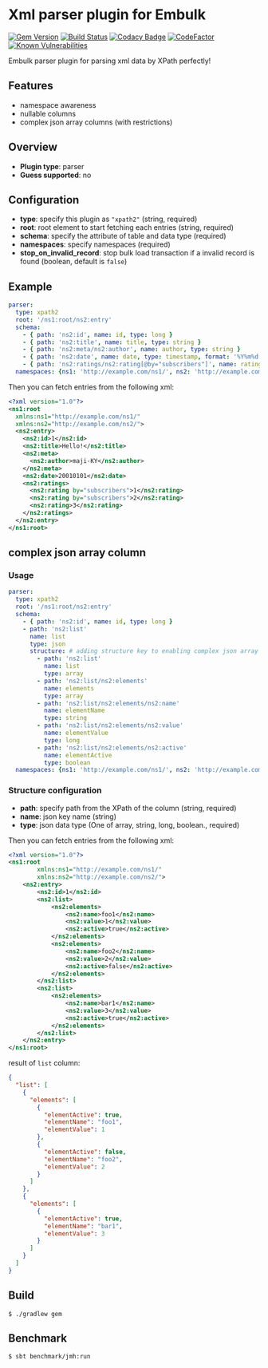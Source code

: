 # Xml parser plugin for Embulk
[![Gem Version](https://badge.fury.io/rb/embulk-parser-xpath2.svg)](https://badge.fury.io/rb/embulk-parser-xpath2)
[![Build Status](https://travis-ci.org/maji-KY/embulk-parser-xpath2.svg?branch=develop)](https://travis-ci.org/maji-KY/embulk-parser-xpath2)
[![Codacy Badge](https://api.codacy.com/project/badge/Grade/1af04aa85e2b477e945c93158512d3b2)](https://www.codacy.com/app/maji-KY/embulk-parser-xpath2?utm_source=github.com&amp;utm_medium=referral&amp;utm_content=maji-KY/embulk-parser-xpath2&amp;utm_campaign=Badge_Grade)
[![CodeFactor](https://www.codefactor.io/repository/github/maji-ky/embulk-parser-xpath2/badge)](https://www.codefactor.io/repository/github/maji-ky/embulk-parser-xpath2)
[![Known Vulnerabilities](https://snyk.io/test/github/maji-ky/embulk-parser-xpath2/badge.svg)](https://snyk.io/test/github/maji-ky/embulk-parser-xpath2)

Embulk parser plugin for parsing xml data by XPath perfectly!

## Features

- namespace awareness
- nullable columns
- complex json array columns (with restrictions)

## Overview

* **Plugin type**: parser
* **Guess supported**: no

## Configuration

- **type**: specify this plugin as `"xpath2"` (string, required)
- **root**: root element to start fetching each entries (string, required)
- **schema**: specify the attribute of table and data type (required)
- **namespaces**: specify namespaces (required)
- **stop_on_invalid_record**: stop bulk load transaction if a invalid record is found (boolean, default is `false`)

## Example

```yaml
parser:
  type: xpath2
  root: '/ns1:root/ns2:entry'
  schema:
    - { path: 'ns2:id', name: id, type: long }
    - { path: 'ns2:title', name: title, type: string }
    - { path: 'ns2:meta/ns2:author', name: author, type: string }
    - { path: 'ns2:date', name: date, type: timestamp, format: '%Y%m%d' }
    - { path: 'ns2:ratings/ns2:rating[@by="subscribers"]', name: ratings, type: json }
  namespaces: {ns1: 'http://example.com/ns1/', ns2: 'http://example.com/ns2/'}
```

Then you can fetch entries from the following xml:
```xml
<?xml version="1.0"?>
<ns1:root
  xmlns:ns1="http://example.com/ns1/"
  xmlns:ns2="http://example.com/ns2/">
  <ns2:entry>
    <ns2:id>1</ns2:id>
    <ns2:title>Hello!</ns2:title>
    <ns2:meta>
      <ns2:author>maji-KY</ns2:author>
    </ns2:meta>
    <ns2:date>20010101</ns2:date>
    <ns2:ratings>
      <ns2:rating by="subscribers">1</ns2:rating>
      <ns2:rating by="subscribers">2</ns2:rating>
      <ns2:rating>3</ns2:rating>
    </ns2:ratings>
  </ns2:entry>
</ns1:root>
```

## complex json array column

### Usage

```yaml
parser:
  type: xpath2
  root: '/ns1:root/ns2:entry'
  schema:
    - { path: 'ns2:id', name: id, type: long }
    - path: 'ns2:list'
      name: list
      type: json
      structure: # adding structure key to enabling complex json array column
        - path: 'ns2:list'
          name: list
          type: array
        - path: 'ns2:list/ns2:elements'
          name: elements
          type: array
        - path: 'ns2:list/ns2:elements/ns2:name'
          name: elementName
          type: string
        - path: 'ns2:list/ns2:elements/ns2:value'
          name: elementValue
          type: long
        - path: 'ns2:list/ns2:elements/ns2:active'
          name: elementActive
          type: boolean
  namespaces: {ns1: 'http://example.com/ns1/', ns2: 'http://example.com/ns2/'}
```

### Structure configuration
- **path**: specify path from the XPath of the column (string, required)
- **name**: json key name (string)
- **type**: json data type (One of array, string, long, boolean., required)

Then you can fetch entries from the following xml:
```xml
<?xml version="1.0"?>
<ns1:root
        xmlns:ns1="http://example.com/ns1/"
        xmlns:ns2="http://example.com/ns2/">
    <ns2:entry>
        <ns2:id>1</ns2:id>
        <ns2:list>
            <ns2:elements>
                <ns2:name>foo1</ns2:name>
                <ns2:value>1</ns2:value>
                <ns2:active>true</ns2:active>
            </ns2:elements>
            <ns2:elements>
                <ns2:name>foo2</ns2:name>
                <ns2:value>2</ns2:value>
                <ns2:active>false</ns2:active>
            </ns2:elements>
        </ns2:list>
        <ns2:list>
            <ns2:elements>
                <ns2:name>bar1</ns2:name>
                <ns2:value>3</ns2:value>
                <ns2:active>true</ns2:active>
            </ns2:elements>
        </ns2:list>
    </ns2:entry>
</ns1:root>
```

result of `list` column:
```json
{
  "list": [
    {
      "elements": [
        {
          "elementActive": true,
          "elementName": "foo1",
          "elementValue": 1
        },
        {
          "elementActive": false,
          "elementName": "foo2",
          "elementValue": 2
        }
      ]
    },
    {
      "elements": [
        {
          "elementActive": true,
          "elementName": "bar1",
          "elementValue": 3
        }
      ]
    }
  ]
}
```

## Build

```
$ ./gradlew gem
```

## Benchmark

```
$ sbt benchmark/jmh:run
```
